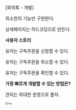 

[회의록 - 개발]

최소한의 기능만 구현한다.

상세페이지는 하드코딩으로 만든다.







**사용자 스토리**

유저는 구독주문을 신청할 수 있다.

유저는 구독주문을 취소할 수 있다.

유저는 구독주문을 확인할 수 있다.



**가장 빠르게 개발할 수 있는 방법은?**



관리는 최대한 운영으로 풀자.



 <img src="https://documents.lucid.app/documents/a6b2e07d-a201-4959-8dad-8c191ba78039/pages/0_0?a=34529&x=4631&y=9011&w=1087&h=638&store=1&accept=image%2F*&auth=LCA%20a9145129e9320e193ec75c59e4e4d3cf78ca5018-ts%3D1663810542" alt="img" style="zoom:50%;" />